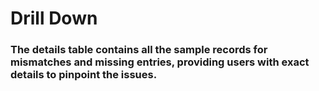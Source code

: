 # Drill Down

### The details table contains all the sample records for mismatches and missing entries, providing users with exact details to pinpoint the issues.
